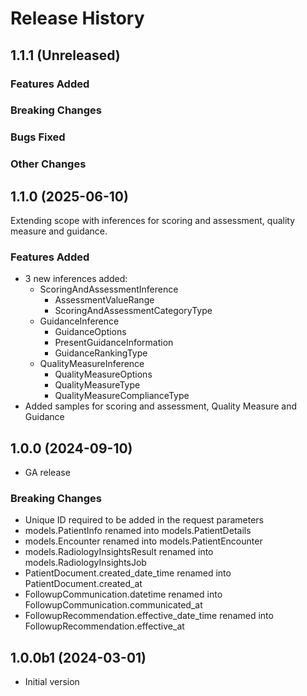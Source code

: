 # Release History

## 1.1.1 (Unreleased)

### Features Added

### Breaking Changes

### Bugs Fixed

### Other Changes

## 1.1.0 (2025-06-10)

Extending scope with inferences for scoring and assessment, quality measure and guidance.

### Features Added

- 3 new inferences added:
  - ScoringAndAssessmentInference
    - AssessmentValueRange
    - ScoringAndAssessmentCategoryType
  - GuidanceInference
    - GuidanceOptions
    - PresentGuidanceInformation
    - GuidanceRankingType
  - QualityMeasureInference
    - QualityMeasureOptions
    - QualityMeasureType
    - QualityMeasureComplianceType
- Added samples for scoring and assessment, Quality Measure and Guidance

## 1.0.0 (2024-09-10)

- GA release

### Breaking Changes

- Unique ID required to be added in the request parameters 
- models.PatientInfo renamed into models.PatientDetails
- models.Encounter renamed into models.PatientEncounter
- models.RadiologyInsightsResult renamed into models.RadiologyInsightsJob
- PatientDocument.created_date_time renamed into PatientDocument.created_at
- FollowupCommunication.datetime renamed into FollowupCommunication.communicated_at
- FollowupRecommendation.effective_date_time renamed into FollowupRecommendation.effective_at

## 1.0.0b1 (2024-03-01)

- Initial version
